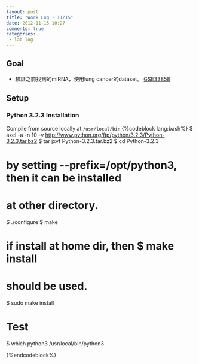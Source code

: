 ```yaml
---
layout: post
title: "Work Log - 11/15"
date: 2012-11-15 10:27
comments: true
categories: 
 - lab log
---
```


## Goal
* 驗証之前找到的miRNA，使用lung cancer的dataset。 [GSE33858]
<!-- more -->

[GSE33858]: http://www.ncbi.nlm.nih.gov/geo/query/acc.cgi?acc=GSE33858

## Setup

### Python 3.2.3 Installation
Compile from source locally at `/usr/local/bin`
{%codeblock lang:bash%}
$ axel -a -n 10 -v http://www.python.org/ftp/python/3.2.3/Python-3.2.3.tar.bz2
$ tar jxvf Python-3.2.3.tar.bz2
$ cd Python-3.2.3

# by setting --prefix=/opt/python3, then it can be installed 
# at other directory.
$ ./configure
$ make 
# if install at home dir, then $ make install 
# should be used.
$ sudo make install

# Test
$ which python3
/usr/local/bin/python3

{%endcodeblock%}